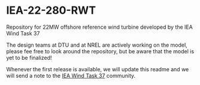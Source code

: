 # IEA-22-280-RWT
Repository for 22MW offshore reference wind turbine developed by the IEA Wind Task 37

The design teams at DTU and at NREL are actively working on the model, please fee free to look around the repository, but be aware that the model is yet to be finalized! 

Whenever the first release is available, we will update this readme and we will send a note to the [IEA Wind Task 37](https://iea-wind.org/task37/) community. 